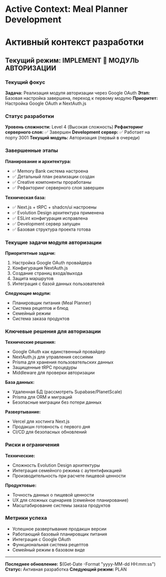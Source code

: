 # Active Context: Meal Planner Development

# Активный контекст разработки

## Текущий режим: IMPLEMENT 🚀 МОДУЛЬ АВТОРИЗАЦИИ

### Текущий фокус
**Задача:** Реализация модуля авторизации через Google OAuth
**Этап:** Базовая настройка завершена, переход к первому модулю
**Приоритет:** Настройка Google OAuth и NextAuth.js

### Статус разработки
**Уровень сложности:** Level 4 (Высокая сложность)
**Рефакторинг серверного слоя:** ✅ Завершен
**Development сервер:** ✅ Работает на порту 3001
**Текущий модуль:** Авторизация (первый в очереди)

### Завершенные этапы
**Планирование и архитектура:**
- ✅ Memory Bank система настроена
- ✅ Детальный план реализации создан
- ✅ Creative компоненты проработаны
- ✅ Рефакторинг серверного слоя завершен

**Техническая база:**
- ✅ Next.js + tRPC + shadcn/ui настроены
- ✅ Evolution Design архитектура применена
- ✅ ESLint конфигурация исправлена
- ✅ Development сервер запущен
- ✅ Базовая структура проекта готова

### Текущие задачи модуля авторизации
**Приоритетные задачи:**
1. Настройка Google OAuth провайдера
2. Конфигурация NextAuth.js
3. Создание страниц входа/выхода
4. Защита маршрутов
5. Интеграция с базой данных пользователей

**Следующие модули:**
- Планировщик питания (Meal Planner)
- Система рецептов и блюд
- Семейный режим
- Система заказа продуктов

### Ключевые решения для авторизации
**Технические решения:**
- Google OAuth как единственный провайдер
- NextAuth.js для управления сессиями
- Prisma для хранения пользовательских данных
- Защищенные tRPC процедуры
- Middleware для проверки авторизации

**База данных:**
- Удаленная БД (рассмотреть Supabase/PlanetScale)
- Prisma для ORM и миграций
- Безопасные миграции без потери данных

**Развертывание:**
- Vercel для хостинга Next.js
- Продакшн готовность с первого дня
- CI/CD для безопасных обновлений

### Риски и ограничения
**Технические:**
- Сложность Evolution Design архитектуры
- Интеграция семейного режима с аутентификацией
- Производительность при расчете пищевой ценности

**Продуктовые:**
- Точность данных о пищевой ценности
- UX для сложных сценариев (семейное планирование)
- Масштабирование системы заказа продуктов

### Метрики успеха
- Успешное развертывание продакшн версии
- Работающий базовый планировщик питания
- Интеграция с Google OAuth
- Функциональная система рецептов
- Семейный режим в базовом виде

---

**Последнее обновление:** $(Get-Date -Format "yyyy-MM-dd HH:mm:ss")
**Статус:** Активная разработка
**Следующий режим:** PLAN